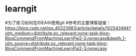 # learngit
#为了练习如何在IDEA中使用git
#参考的主要博客链接：https://blog.csdn.net/qq_40223983/article/details/102543484?utm_medium=distribute.pc_relevant.none-task-blog-BlogCommendFromMachineLearnPai2-3.nonecase&depth_1-utm_source=distribute.pc_relevant.none-task-blog-BlogCommendFromMachineLearnPai2-3.nonecase
